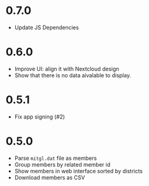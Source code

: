 # 0.7.0

- Update JS Dependencies

# 0.6.0

- Improve UI: align it with Nextcloud design
- Show that there is no data aivalable to display.

# 0.5.1

- Fix app signing (#2)

# 0.5.0

- Parse `mitgl.dat` file as members
- Group members by related member id
- Show members in web interface sorted by districts
- Download members as CSV

